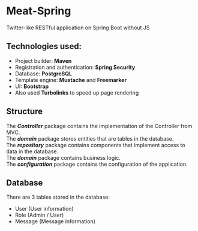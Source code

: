 # Meat-Spring
Twitter-like RESTful application on Spring Boot without JS

## Technologies used:
- Project builder: **Maven**
- Registration and authentication: **Spring Security**
- Database: **PostgreSQL**
- Template engine: **Mustache** and  **Freemarker**
- UI: **Bootstrap**
- Also used **Turbolinks** to speed up page rendering

## Structure 
The **_Controller_** package contains the implementation of the Controller from MVС.  
The **_domain_** package stores entities that are tables in the database.   
The **_repository_** package contains components that implement access to data in the database.  
The **_domain_** package contains business logic.  
The **_configuration_** package contains the configuration of the application.  

## Database
There are 3 tables stored in the database:
- User (User information)
- Role (Admin / User)
- Message (Message information)
